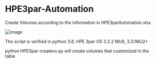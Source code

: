 # HPE3par-Automation

Create Volumes according to the information in HPE3parAutomation.xlsx

![image](https://user-images.githubusercontent.com/65651866/133536438-554ea870-5124-4a74-951d-03bcc18a0d03.png)


The script is verified in python 3.8,  HPE 3par OS 3.2.2 MU6, 3.3.1MU2+

python HPE3par-createvv.py will create volumes that customized in the table



